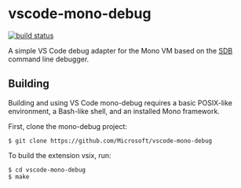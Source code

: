 # vscode-mono-debug
[![build status](https://travis-ci.org/Microsoft/vscode-mono-debug.svg?branch=master)](https://travis-ci.org/Microsoft/vscode-mono-debug)


A simple VS Code debug adapter for the Mono VM based on the [SDB](https://github.com/mono/sdb) command line debugger.

## Building

Building and using VS Code mono-debug requires a basic POSIX-like environment, a Bash-like
shell, and an installed Mono framework.

First, clone the mono-debug project:

	$ git clone https://github.com/Microsoft/vscode-mono-debug

To build the extension vsix, run:

	$ cd vscode-mono-debug
	$ make
